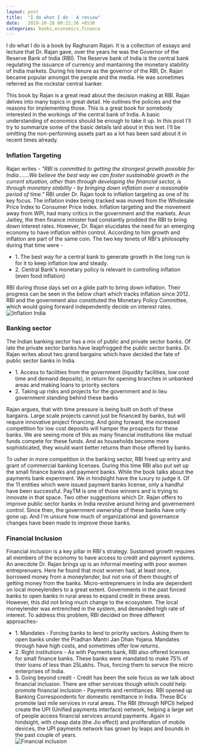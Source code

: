 ```yaml
---
layout: post
title:  "I do what I do - A review"
date:   2019-10-28 00:21:36 +0530
categories: books,economics,finance
---
```

I do what I do is a book by Raghuram Rajan. It is a collection of essays and lecture that Dr. Rajan gave, over the years he was the Governor of the Reserve Bank of India (RBI). The Reserve bank of India is the central bank regulating the issuance of currency and mantaining the monetary stability of India markets. During his tenure as the governor of the RBI, Dr. Rajan became popular amongst the people and the media. He was sometimes referred as the rockstar central banker.

This book by Rajan is a great read about the decision making at RBI. Rajan delves into many topics in great detail. He outlines the policies and the reasons for implementing those. This is a great book for somebody interested in the workings of the central bank of India. A basic understanding of economics should be enough to take it up. In this post I'll try to summarize some of the basic details laid about in this text. I'll be omitting the non-performing assets part as a lot has been said about it in recent times already.

<h3>Inflation Targeting</h3>
Rajan writes - <i>"RBI is committed to getting the strongest growth possible for India.......We believe the best way we can foster sustainable growth in the current situation, other than through developing the financial sector, is through monetary stability - by bringing down inflation over a reasonable period of time."</i>
RBI under Dr. Rajan took to inflation targeting as one of its key focus. The inflation index being tracked was moved from the Wholesale Price Index to Consumer Price Index. Inflation targeting and the movement away from WPI, had many critics in the government and the markets. Arun Jaitley, the then finance minister had constantly prodded the RBI to bring down interest rates.
However, Dr. Rajan elucidates the need for an emerging economy to have inflation within control. According to him growth and inflation are part of the same coin. The two key tenets of RBI's philosophy during that time were -

<ul>
<li>1. The best way for a central bank to generate growth in the long run is for it to keep inflation low and steady.</li>
<li>2. Central Bank's monetary policy is relevant in controlling inflation (even food inflation)</li>
</ul>

RBI during those days set on a glide path to bring down inflation. Their progress can be seen in the below chart which tracks inflation since 2012. RBI and the government also constituted the Monetary Policy Committee, which would going forward independently decide on interest rates.
<img src="{{ site.url }}/assets/inflation.png" alt="Inflation India" />

<h3>Banking sector</h3>
The Indian banking sector has a mix of public and private sector banks. Of late the private sector banks have leapfrogged the public sector banks. Dr. Rajan writes about two grand bargains which have decided the fate of public sector banks in India.
<ul>
<li>1. Access to facilities from the government (liquidity facilities, low cost time and demand deposits), in return for opening branches in unbanked areas and making loans to priority sectors</li>
<li>2. Taking up risks and projects for the government and in lieu government standing behind these banks</li>
</ul>

Rajan argues, that with time pressure is being built on both of these bargains. Large scale projects cannot just be financed by banks, but will require innovative project financing. And going forward, the increased competition for low cost deposits will hamper the prospects for these banks. We are seeing more of this as many financial institutions like mutual funds compete for these funds. And as households become more sophisticated, they would want better returns than those offered by banks.

To usher in more competition in the banking sector, RBI freed up entry and grant of commercial banking licenses. During this time RBI also put set up the small finance banks and payment banks. While the book talks about the payments bank experiment. We in hindsight have the luxury to judge it. Of the 11 entities which were issued payment banks license, only a handful have been successful. PayTM is one of those winners and is trying to innovate in that space.
Two other suggestions which Dr. Rajan offers to improve public sector banks in India revolve around hiring and governement control. Since then, the government ownership of these banks have only gone up. And I'm unsure how much of organizational and governance changes have been made to improve these banks.

<h3>Financial Inclusion</h3>
Financial inclusion is a key pillar in RBI's strategy. Sustained growth requires all members of the economy to have access to credit and payment systems. An anecdote Dr. Rajan brings up is an informal meeting with poor women entreprenuers. Here he found that most women had, at least once, borrowed money from a moneylender, but not one of them thought of getting money from the banks. Micro-entreprenuers in India are dependent on local moneylenders to a great extent. Governments in the past forced banks to open banks in rural areas to expand credit in these areas. However, this did not bring much change to the ecosystem. The local moneylender was entrenched in the system, and demanded high rate of interest. To address this problem, RBI decided on three different approaches-
<ul>
<li>1. Mandates - Forcing banks to lend to priority sectors. Asking them to open banks under the Pradhan Mantri Jan Dhan Yojana. Mandates through have high costs, and sometimes offer low returns.</li>
<li>2. Right institutions - As with Payments bank, RBI also offered licenses for small finance banks. These banks were mandated to make 75% of their loans of less than 25Lakhs. Thus, forcing them to servce the micro enterprises of India.</li>
<li>3. Going beyond credit - Credit has been the sole focus as we talk about financial inclusion. There are other services though which could help promote financial inclusion - Payments and remittances. RBI opened up Banking Correspondents for domestic remittance in India. These BCs promote last mile services in rural areas. The RBI (through NPCI) helped create the UPI (Unified payments interface) network, helping a large set of people access financial services around payments. Again in hindsight, with cheap data (the Jio effect) and proliferation of mobile devices, the UPI payments network has grown by leaps and bounds in the past couple of years.</li>

<img src="{{ site.url }}/assets/financial_inclusion.png" alt="Financial inclusion" />
